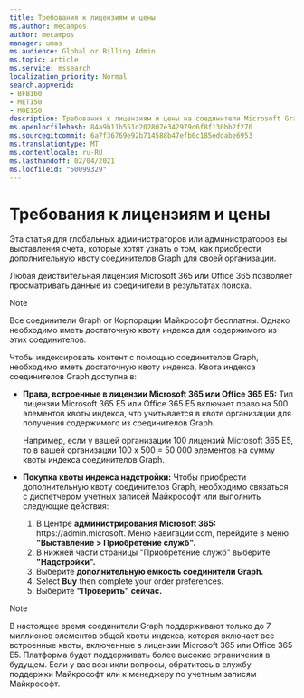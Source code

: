 ```yaml
---
title: Требования к лицензиям и цены
ms.author: mecampos
author: mecampos
manager: umas
ms.audience: Global or Billing Admin
ms.topic: article
ms.service: mssearch
localization_priority: Normal
search.appverid:
- BFB160
- MET150
- MOE150
description: Требования к лицензиям и цены на соединители Microsoft Graph, общедоступные предварительные версии для Поиска (Майкрософт)
ms.openlocfilehash: 84a9b11b551d202807e342979d6f8f130bb2f270
ms.sourcegitcommit: 6a7f36769e92b714588b47efb0c185eddabe6953
ms.translationtype: MT
ms.contentlocale: ru-RU
ms.lasthandoff: 02/04/2021
ms.locfileid: "50099329"
---
```

<!---Previous ms.author: rusamai --->

# <a name="license-requirements-and-pricing"></a>Требования к лицензиям и цены

Эта статья для глобальных администраторов или администраторов вы выставления счета, которые хотят узнать о том, как приобрести дополнительную квоту соединителов Graph для своей организации.

Любая действительная лицензия Microsoft 365 или Office 365 позволяет просматривать данные из соединители в результатах поиска.

>[!NOTE]
>Все соединители Graph от Корпорации Майкрософт бесплатны. Однако необходимо иметь достаточную квоту индекса для содержимого из этих соединителов.

Чтобы индексировать контент с помощью соединителов Graph, необходимо иметь достаточную квоту индекса. Квота индекса соединителов Graph доступна в:

- **Права, встроенные в лицензии Microsoft 365 или Office 365 E5:** Тип лицензии Microsoft 365 E5 или Office 365 E5 включает право на 500 элементов квоты индекса, что учитывается в квоте организации для получения содержимого из соединителов Graph.

    Например, если у вашей организации 100 лицензий Microsoft 365 E5, то в вашей организации 100 x 500 = 50 000 элементов на сумму квоты индекса соединителов Graph.
- **Покупка квоты индекса надстройки:** Чтобы приобрести дополнительную квоту соединителов Graph, необходимо связаться с диспетчером учетных записей Майкрософт или выполнить следующие действия:

    1. В Центре **администрирования Microsoft 365:** https://<span>admin.microsoft.</span> Меню навигации com, перейдите в меню **"Выставление > Приобретение служб".**
    2. В нижней части страницы "Приобретение служб" выберите **"Надстройки".**
    3. Выберите **дополнительную емкость соединители Graph.**
    4. Select **Buy** then complete your order preferences.
    5. Выберите **"Проверить" сейчас.**

>[!NOTE]
>В настоящее время соединители Graph поддерживают только до 7 миллионов элементов общей квоты индекса, которая включает все встроенные квоты, включенные в лицензии Microsoft 365 или Office 365 E5. Платформа будет поддерживать более высокие ограничения в будущем. Если у вас возникли вопросы, обратитесь в службу поддержки Майкрософт или к менеджеру по учетным записям Майкрософт.
